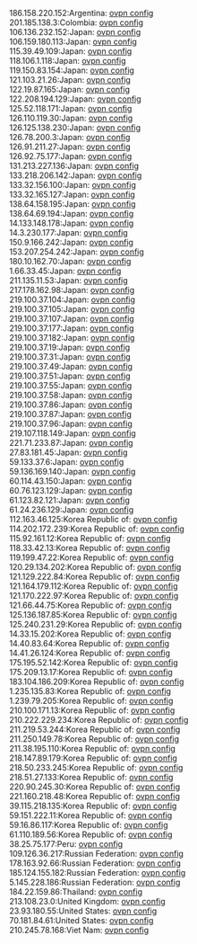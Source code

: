 186.158.220.152:Argentina: [ovpn config](vpn/186_158_220_152.ovpn)  
201.185.138.3:Colombia: [ovpn config](vpn/201_185_138_3.ovpn)  
106.136.232.152:Japan: [ovpn config](vpn/106_136_232_152.ovpn)  
106.159.180.113:Japan: [ovpn config](vpn/106_159_180_113.ovpn)  
115.39.49.109:Japan: [ovpn config](vpn/115_39_49_109.ovpn)  
118.106.1.118:Japan: [ovpn config](vpn/118_106_1_118.ovpn)  
119.150.83.154:Japan: [ovpn config](vpn/119_150_83_154.ovpn)  
121.103.21.26:Japan: [ovpn config](vpn/121_103_21_26.ovpn)  
122.19.87.165:Japan: [ovpn config](vpn/122_19_87_165.ovpn)  
122.208.194.129:Japan: [ovpn config](vpn/122_208_194_129.ovpn)  
125.52.118.171:Japan: [ovpn config](vpn/125_52_118_171.ovpn)  
126.110.119.30:Japan: [ovpn config](vpn/126_110_119_30.ovpn)  
126.125.138.230:Japan: [ovpn config](vpn/126_125_138_230.ovpn)  
126.78.200.3:Japan: [ovpn config](vpn/126_78_200_3.ovpn)  
126.91.211.27:Japan: [ovpn config](vpn/126_91_211_27.ovpn)  
126.92.75.177:Japan: [ovpn config](vpn/126_92_75_177.ovpn)  
131.213.227.136:Japan: [ovpn config](vpn/131_213_227_136.ovpn)  
133.218.206.142:Japan: [ovpn config](vpn/133_218_206_142.ovpn)  
133.32.156.100:Japan: [ovpn config](vpn/133_32_156_100.ovpn)  
133.32.165.127:Japan: [ovpn config](vpn/133_32_165_127.ovpn)  
138.64.158.195:Japan: [ovpn config](vpn/138_64_158_195.ovpn)  
138.64.69.194:Japan: [ovpn config](vpn/138_64_69_194.ovpn)  
14.133.148.178:Japan: [ovpn config](vpn/14_133_148_178.ovpn)  
14.3.230.177:Japan: [ovpn config](vpn/14_3_230_177.ovpn)  
150.9.166.242:Japan: [ovpn config](vpn/150_9_166_242.ovpn)  
153.207.254.242:Japan: [ovpn config](vpn/153_207_254_242.ovpn)  
180.10.162.70:Japan: [ovpn config](vpn/180_10_162_70.ovpn)  
1.66.33.45:Japan: [ovpn config](vpn/1_66_33_45.ovpn)  
211.135.11.53:Japan: [ovpn config](vpn/211_135_11_53.ovpn)  
217.178.162.98:Japan: [ovpn config](vpn/217_178_162_98.ovpn)  
219.100.37.104:Japan: [ovpn config](vpn/219_100_37_104.ovpn)  
219.100.37.105:Japan: [ovpn config](vpn/219_100_37_105.ovpn)  
219.100.37.107:Japan: [ovpn config](vpn/219_100_37_107.ovpn)  
219.100.37.177:Japan: [ovpn config](vpn/219_100_37_177.ovpn)  
219.100.37.182:Japan: [ovpn config](vpn/219_100_37_182.ovpn)  
219.100.37.19:Japan: [ovpn config](vpn/219_100_37_19.ovpn)  
219.100.37.31:Japan: [ovpn config](vpn/219_100_37_31.ovpn)  
219.100.37.49:Japan: [ovpn config](vpn/219_100_37_49.ovpn)  
219.100.37.51:Japan: [ovpn config](vpn/219_100_37_51.ovpn)  
219.100.37.55:Japan: [ovpn config](vpn/219_100_37_55.ovpn)  
219.100.37.58:Japan: [ovpn config](vpn/219_100_37_58.ovpn)  
219.100.37.86:Japan: [ovpn config](vpn/219_100_37_86.ovpn)  
219.100.37.87:Japan: [ovpn config](vpn/219_100_37_87.ovpn)  
219.100.37.96:Japan: [ovpn config](vpn/219_100_37_96.ovpn)  
219.107.118.149:Japan: [ovpn config](vpn/219_107_118_149.ovpn)  
221.71.233.87:Japan: [ovpn config](vpn/221_71_233_87.ovpn)  
27.83.181.45:Japan: [ovpn config](vpn/27_83_181_45.ovpn)  
59.133.37.6:Japan: [ovpn config](vpn/59_133_37_6.ovpn)  
59.136.169.140:Japan: [ovpn config](vpn/59_136_169_140.ovpn)  
60.114.43.150:Japan: [ovpn config](vpn/60_114_43_150.ovpn)  
60.76.123.129:Japan: [ovpn config](vpn/60_76_123_129.ovpn)  
61.123.82.121:Japan: [ovpn config](vpn/61_123_82_121.ovpn)  
61.24.236.129:Japan: [ovpn config](vpn/61_24_236_129.ovpn)  
112.163.46.125:Korea Republic of: [ovpn config](vpn/112_163_46_125.ovpn)  
114.202.172.239:Korea Republic of: [ovpn config](vpn/114_202_172_239.ovpn)  
115.92.161.12:Korea Republic of: [ovpn config](vpn/115_92_161_12.ovpn)  
118.33.42.13:Korea Republic of: [ovpn config](vpn/118_33_42_13.ovpn)  
119.199.47.22:Korea Republic of: [ovpn config](vpn/119_199_47_22.ovpn)  
120.29.134.202:Korea Republic of: [ovpn config](vpn/120_29_134_202.ovpn)  
121.129.222.84:Korea Republic of: [ovpn config](vpn/121_129_222_84.ovpn)  
121.164.179.112:Korea Republic of: [ovpn config](vpn/121_164_179_112.ovpn)  
121.170.222.97:Korea Republic of: [ovpn config](vpn/121_170_222_97.ovpn)  
121.66.44.75:Korea Republic of: [ovpn config](vpn/121_66_44_75.ovpn)  
125.136.187.85:Korea Republic of: [ovpn config](vpn/125_136_187_85.ovpn)  
125.240.231.29:Korea Republic of: [ovpn config](vpn/125_240_231_29.ovpn)  
14.33.15.202:Korea Republic of: [ovpn config](vpn/14_33_15_202.ovpn)  
14.40.83.64:Korea Republic of: [ovpn config](vpn/14_40_83_64.ovpn)  
14.41.26.124:Korea Republic of: [ovpn config](vpn/14_41_26_124.ovpn)  
175.195.52.142:Korea Republic of: [ovpn config](vpn/175_195_52_142.ovpn)  
175.209.13.17:Korea Republic of: [ovpn config](vpn/175_209_13_17.ovpn)  
183.104.186.209:Korea Republic of: [ovpn config](vpn/183_104_186_209.ovpn)  
1.235.135.83:Korea Republic of: [ovpn config](vpn/1_235_135_83.ovpn)  
1.239.79.205:Korea Republic of: [ovpn config](vpn/1_239_79_205.ovpn)  
210.100.171.13:Korea Republic of: [ovpn config](vpn/210_100_171_13.ovpn)  
210.222.229.234:Korea Republic of: [ovpn config](vpn/210_222_229_234.ovpn)  
211.219.53.244:Korea Republic of: [ovpn config](vpn/211_219_53_244.ovpn)  
211.250.149.78:Korea Republic of: [ovpn config](vpn/211_250_149_78.ovpn)  
211.38.195.110:Korea Republic of: [ovpn config](vpn/211_38_195_110.ovpn)  
218.147.89.179:Korea Republic of: [ovpn config](vpn/218_147_89_179.ovpn)  
218.50.233.245:Korea Republic of: [ovpn config](vpn/218_50_233_245.ovpn)  
218.51.27.133:Korea Republic of: [ovpn config](vpn/218_51_27_133.ovpn)  
220.90.245.30:Korea Republic of: [ovpn config](vpn/220_90_245_30.ovpn)  
221.160.218.48:Korea Republic of: [ovpn config](vpn/221_160_218_48.ovpn)  
39.115.218.135:Korea Republic of: [ovpn config](vpn/39_115_218_135.ovpn)  
59.151.222.11:Korea Republic of: [ovpn config](vpn/59_151_222_11.ovpn)  
59.16.86.117:Korea Republic of: [ovpn config](vpn/59_16_86_117.ovpn)  
61.110.189.56:Korea Republic of: [ovpn config](vpn/61_110_189_56.ovpn)  
38.25.75.177:Peru: [ovpn config](vpn/38_25_75_177.ovpn)  
109.126.36.217:Russian Federation: [ovpn config](vpn/109_126_36_217.ovpn)  
178.163.92.66:Russian Federation: [ovpn config](vpn/178_163_92_66.ovpn)  
185.124.155.182:Russian Federation: [ovpn config](vpn/185_124_155_182.ovpn)  
5.145.228.186:Russian Federation: [ovpn config](vpn/5_145_228_186.ovpn)  
184.22.159.86:Thailand: [ovpn config](vpn/184_22_159_86.ovpn)  
213.108.23.0:United Kingdom: [ovpn config](vpn/213_108_23_0.ovpn)  
23.93.180.55:United States: [ovpn config](vpn/23_93_180_55.ovpn)  
70.181.84.61:United States: [ovpn config](vpn/70_181_84_61.ovpn)  
210.245.78.168:Viet Nam: [ovpn config](vpn/210_245_78_168.ovpn)  
